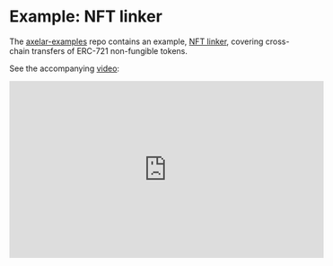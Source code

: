 # Example: NFT linker

The [axelar-examples](https://github.com/axelarnetwork/axelar-examples) repo contains an example, [NFT linker](https://github.com/axelarnetwork/axelar-examples/tree/main/examples/evm/nft-linker), covering cross-chain transfers of ERC-721 non-fungible tokens.

See the accompanying [video](https://www.youtube.com/watch?v=pAxuQ7PIl8g):

<iframe width="560" height="315" src="https://www.youtube.com/embed/pAxuQ7PIl8g" title="YouTube video player" frameBorder="0" allow="accelerometer; autoplay; clipboard-write; encrypted-media; gyroscope; picture-in-picture" allowFullScreen></iframe>
